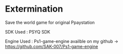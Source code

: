 # Extermination
Save the world game for original Ppaystation

SDK Used : PSYQ SDK

Engine Used : Ps1-game-engine availble on my github -> https://github.com/SAK-007/Ps1-game-engine
